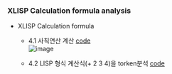 
### XLISP Calculation formula analysis
* XLISP Calculation formula
  * 4.1  사칙연산 계산 [code](https://github.com/csbyun-data/C-Pro/blob/main/chap05/XLISP/Calc1.c)  
  ![image](https://github.com/user-attachments/assets/554028d6-3597-438a-9409-717c473792f6)

  * 4.2 LISP 형식 계산식(+ 2 3 4)을 torken분석 [code](https://github.com/csbyun-data/C-Pro/blob/main/chap05/XLISP/tokenize1.c)

     
